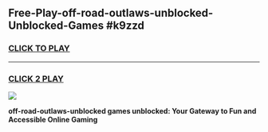 
## Free-Play-off-road-outlaws-unblocked-Unblocked-Games #k9zzd
<h3>
<a href="https://news.freeplayer.one?title=off-road-outlaws-unblocked&ref=8M">CLICK TO PLAY</a></h3>
<hr>

<h3>
<a href="https://news.freeplayer.one?title=off-road-outlaws-unblocked&ref=8M">CLICK 2 PLAY</a>
  
</h3>

<a href="https://news.freeplayer.one?title=off-road-outlaws-unblocked&ref=8M"><img src="https://clearcache.store/games.png"></a>


**off-road-outlaws-unblocked games unblocked: Your Gateway to Fun and Accessible Online Gaming**
